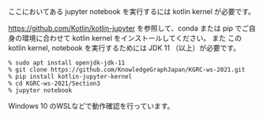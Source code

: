 ここにおいてある jupyter notebook を実行するには kotlin kernel が必要です。

https://github.com/Kotlin/kotlin-jupyter を参照して、conda または pip でご自身の環境に合わせて kotlin kernel をインストールしてください。
また この kotlin kernel, notebook を実行するためには JDK 11 （以上）が必要です。

```
% sudo apt install openjdk-jdk-11
% git clone https://github.com/KnowledgeGraphJapan/KGRC-ws-2021.git
% pip install kotlin-jupyter-kernel
% cd KGRC-ws-2021/Section3
% jupyter notebook
```
Windows 10 のWSLなどで動作確認を行っています。
